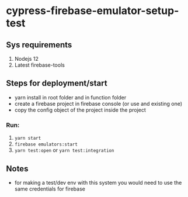 # cypress-firebase-emulator-setup-test

## Sys requirements
1. Nodejs 12
2. Latest firebase-tools
## Steps for deployment/start
- yarn install in root folder and in function folder
- create a firebase project in firebase console (or use and existing one)
- copy the config object of the project inside the project

### Run:
1. `yarn start`
2. `firebase emulators:start`
3. `yarn test:open` or `yarn test:integration`
## Notes
- for making a test/dev env with this system you would need to use the same credentials for firebase